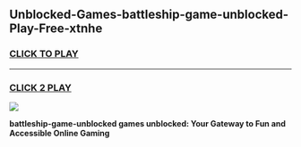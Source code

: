 
## Unblocked-Games-battleship-game-unblocked-Play-Free-xtnhe
<h3>
<a href="https://premium76.site?title=battleship-game-unblocked&ref=17A">CLICK TO PLAY</a></h3>
<hr>

<h3>
<a href="https://premium76.site?title=battleship-game-unblocked&ref=17A">CLICK 2 PLAY</a>
  
</h3>

<a href="https://premium76.site?title=battleship-game-unblocked&ref=17A"><img src="https://clearcache.store/games.png"></a>


**battleship-game-unblocked games unblocked: Your Gateway to Fun and Accessible Online Gaming**
